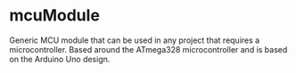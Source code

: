 mcuModule
=========

Generic MCU module that can be used in any project that requires a microcontroller. Based around the ATmega328
microcontroller and is based on the Arduino Uno design.
